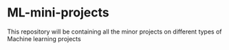 # ML-mini-projects
This repository will be containing all the minor projects on different types of Machine learning projects
